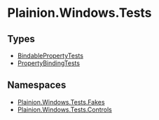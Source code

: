 
# Plainion.Windows.Tests


## Types

* [BindablePropertyTests](BindablePropertyTests.md)
* [PropertyBindingTests](PropertyBindingTests.md)

## Namespaces

* [Plainion.Windows.Tests.Fakes](Fakes/ReadMe.md)
* [Plainion.Windows.Tests.Controls](Controls/ReadMe.md)
